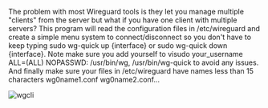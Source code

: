 The problem with most Wireguard tools is they let you manage multiple "clients" from the server but what if you have one client with multiple servers?  This program will read the configuration files in /etc/wireguard and create a simple menu system to connect/disconnect so you don't have to keep typing sudo wg-quick up {interface} or sudo wg-quick down {interface}.  Note make sure you add yourself to visudo your_username ALL=(ALL) NOPASSWD: /usr/bin/wg, /usr/bin/wg-quick to avoid any issues.  And finally make sure your files in /etc/wireguard have names less than 15 characters wg0name1.conf wg0name2.conf...


![wgcli](https://github.com/user-attachments/assets/b38a2377-a14c-475a-b611-20a5fbd17a06)
